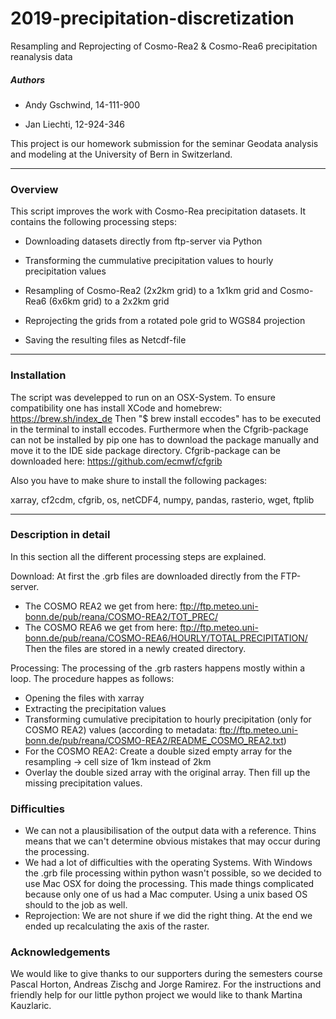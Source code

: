 # 2019-precipitation-discretization

Resampling and Reprojecting of Cosmo-Rea2 & Cosmo-Rea6 precipitation reanalysis data

##### Authors

* Andy Gschwind, 14-111-900

* Jan Liechti, 12-924-346

This project is our homework submission for the seminar Geodata analysis and modeling at the University of Bern in Switzerland. 

***
### Overview

This script improves the work with Cosmo-Rea precipitation datasets. It contains the following processing steps:

* Downloading datasets directly from ftp-server via Python

* Transforming the cummulative precipitation values to hourly precipitation values

* Resampling of Cosmo-Rea2 (2x2km grid) to a 1x1km grid and Cosmo-Rea6 (6x6km grid) to a 2x2km grid

* Reprojecting the grids from a rotated pole grid to WGS84 projection

* Saving the resulting files as Netcdf-file

***
### Installation

The script was develepped to run on an OSX-System. To ensure compatibility one has install XCode and homebrew: https://brew.sh/index_de
Then "$ brew install eccodes" has to be executed in the terminal to install eccodes. Furthermore when the Cfgrib-package can not be installed by pip one has to download the package manually and move it to the IDE side package directory. Cfgrib-package can be downloaded here: https://github.com/ecmwf/cfgrib

Also you have to make shure to install the following packages:

xarray, cf2cdm, cfgrib, os, netCDF4, numpy, pandas, rasterio, wget, ftplib


***
### Description in detail

In this section all the different processing steps are explained.

Download: 
At first the .grb files are downloaded directly from the FTP-server. 
* The COSMO REA2 we get from here: ftp://ftp.meteo.uni-bonn.de/pub/reana/COSMO-REA2/TOT_PREC/
* The COSMO REA6 we get from here: ftp://ftp.meteo.uni-bonn.de/pub/reana/COSMO-REA6/HOURLY/TOTAL.PRECIPITATION/
Then the files are stored in a newly created directory. 

Processing: 
The processing of the .grb rasters happens mostly within a loop. The procedure happes as follows: 
* Opening the files with xarray
* Extracting the precipitation values
* Transforming cumulative precipitation to hourly precipitation (only for COSMO REA2) values (according to metadata: ftp://ftp.meteo.uni-bonn.de/pub/reana/COSMO-REA2/README_COSMO_REA2.txt)
* For the COSMO REA2: Create a double sized empty array for the resampling -> cell size of 1km instead of 2km
* Overlay the double sized array with the original array. Then fill up the missing precipitation values. 

### Difficulties

* We can not a plausibilisation of the output data with a reference. Thins means that we can't determine obvious mistakes that may occur during the processing. 
* We had a lot of difficulties with the operating Systems. With Windows the .grb file processing within python wasn't possible, so we decided to use Mac OSX for doing the processing. This made things complicated because only one of us had a Mac computer. Using a unix based OS should to the job as well. 
* Reprojection: We are not shure if we did the right thing. At the end we ended up recalculating the axis of the raster. 

### Acknowledgements

We would like to give thanks to our supporters during the semesters course Pascal Horton, Andreas Zischg and Jorge Ramirez. For the instructions and friendly help for our little python project we would like to thank Martina Kauzlaric.






